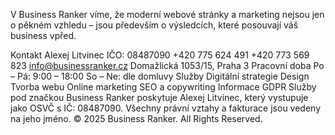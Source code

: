 V Business Ranker víme, že moderní webové stránky a marketing nejsou jen o pěkném vzhledu – jsou především o výsledcích, které posouvají váš business vpřed.

Kontakt
Alexej Litvinec
IČO: 08487090
+420 775 624 491
+420 773 569 823
info@businessranker.cz
Domažlická 1053/15, Praha 3
Pracovní doba
Po – Pá: 9:00 – 18:00
So – Ne: dle domluvy
Služby
Digitální strategie
Design
Tvorba webu
Online marketing
SEO a copywriting
Informace
GDPR
Služby pod značkou Business Ranker poskytuje Alexej Litvinec, který vystupuje jako OSVČ s IČ: 08487090. Všechny právní vztahy a fakturace jsou vedeny na jeho jméno.
© 2025 Business Ranker. All Rights Reserved.